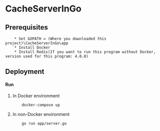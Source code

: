 # CacheServerInGo

## Prerequisites

```
    * Set GOPATH = (Where you downloaded this project)\CacheServerInGo\app
    * Install Docker
    * Install Redis(If you want to run this program without Docker, version used for this program: 4.0.8)
```

## Deployment

#### Run
1. In Docker environment
    
    ```
        docker-compose up
    ```

2. In non-Docker environment

    ```
        go run app/server.go
    ```
